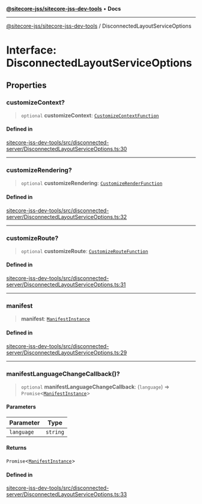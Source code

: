 [**@sitecore-jss/sitecore-jss-dev-tools**](../README.md) • **Docs**

***

[@sitecore-jss/sitecore-jss-dev-tools](../README.md) / DisconnectedLayoutServiceOptions

# Interface: DisconnectedLayoutServiceOptions

## Properties

### customizeContext?

> `optional` **customizeContext**: [`CustomizeContextFunction`](../type-aliases/CustomizeContextFunction.md)

#### Defined in

[sitecore-jss-dev-tools/src/disconnected-server/DisconnectedLayoutServiceOptions.ts:30](https://github.com/Sitecore/jss/blob/85fd9b813b01a71614ef7fb536485926ec8242cf/packages/sitecore-jss-dev-tools/src/disconnected-server/DisconnectedLayoutServiceOptions.ts#L30)

***

### customizeRendering?

> `optional` **customizeRendering**: [`CustomizeRenderFunction`](../type-aliases/CustomizeRenderFunction.md)

#### Defined in

[sitecore-jss-dev-tools/src/disconnected-server/DisconnectedLayoutServiceOptions.ts:32](https://github.com/Sitecore/jss/blob/85fd9b813b01a71614ef7fb536485926ec8242cf/packages/sitecore-jss-dev-tools/src/disconnected-server/DisconnectedLayoutServiceOptions.ts#L32)

***

### customizeRoute?

> `optional` **customizeRoute**: [`CustomizeRouteFunction`](../type-aliases/CustomizeRouteFunction.md)

#### Defined in

[sitecore-jss-dev-tools/src/disconnected-server/DisconnectedLayoutServiceOptions.ts:31](https://github.com/Sitecore/jss/blob/85fd9b813b01a71614ef7fb536485926ec8242cf/packages/sitecore-jss-dev-tools/src/disconnected-server/DisconnectedLayoutServiceOptions.ts#L31)

***

### manifest

> **manifest**: [`ManifestInstance`](ManifestInstance.md)

#### Defined in

[sitecore-jss-dev-tools/src/disconnected-server/DisconnectedLayoutServiceOptions.ts:29](https://github.com/Sitecore/jss/blob/85fd9b813b01a71614ef7fb536485926ec8242cf/packages/sitecore-jss-dev-tools/src/disconnected-server/DisconnectedLayoutServiceOptions.ts#L29)

***

### manifestLanguageChangeCallback()?

> `optional` **manifestLanguageChangeCallback**: (`language`) => `Promise`\<[`ManifestInstance`](ManifestInstance.md)\>

#### Parameters

| Parameter | Type |
| ------ | ------ |
| `language` | `string` |

#### Returns

`Promise`\<[`ManifestInstance`](ManifestInstance.md)\>

#### Defined in

[sitecore-jss-dev-tools/src/disconnected-server/DisconnectedLayoutServiceOptions.ts:33](https://github.com/Sitecore/jss/blob/85fd9b813b01a71614ef7fb536485926ec8242cf/packages/sitecore-jss-dev-tools/src/disconnected-server/DisconnectedLayoutServiceOptions.ts#L33)
